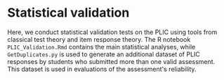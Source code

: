 # Statistical validation

Here, we conduct statistical validation tests on the PLIC using tools from classical test theory and item response theory. The R notebook `PLIC_Validation.Rmd` contains the main statistical analyses, while `GetDuplicates.py` is used to generate an additional dataset of PLIC responses by students who submitted more than one valid assessment. This dataset is used in evaluations of the assessment's reliability.
